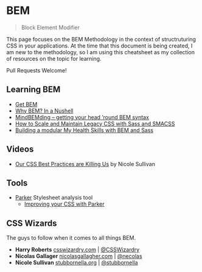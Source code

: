 # BEM

> Block Element Modifier

This page focuses on the BEM Methodology in the context of structruturing CSS in your applications. At the time that this document is being
created, I am new to the methodology, so I am using this cheatsheet as my collection of resources on the topic for learning. 

Pull Requests Welcome!

## Learning BEM

- [Get BEM](http://getbem.com/introduction/)
- [Why BEM? In a Nushell](https://blog.decaf.de/2015/06/24/why-bem-in-a-nutshell/)
- [MindBEMding – getting your head ’round BEM syntax](https://csswizardry.com/2013/01/mindbemding-getting-your-head-round-bem-syntax/)
- [How to Scale and Maintain Legacy CSS with Sass and SMACSS](https://webuild.envato.com/blog/how-to-scale-and-maintain-legacy-css-with-sass-and-smacss/)
- [Building a modular My Health Skills with BEM and Sass](http://bluegg.co.uk/blog/building-my-health-skills-part-3)

## Videos

- [Our CSS Best Practices are Killing Us](https://vimeo.com/72759139) by Nicole Sullivan

## Tools

- [Parker](https://github.com/katiefenn/parker) Stylesheet analysis tool
  - [Improving your CSS with Parker](https://csswizardry.com/2016/06/improving-your-css-with-parker/)

## CSS Wizards

The guys to follow when it comes to all things BEM.

- **Harry Roberts** [csswizardry.com](https://csswizardry.com) | [@CSSWizardry](https://twitter.com/csswizardry)
- **Nicolas Gallager** [nicolasgallagher.com](http://nicolasgallagher.com) | [@necolas](https://twitter.com/necolas)
- **Nicole Sullivan** [stubbornella.org](http://www.stubbornella.org/content/) | [@stubbornella](https://twitter.com/stubbornella)
